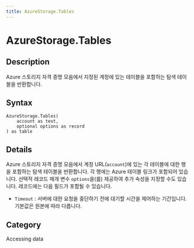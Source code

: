 ```yaml
---
title: AzureStorage.Tables
---
```


# AzureStorage.Tables


## Description

Azure 스토리지 자격 증명 모음에서 지정된 계정에 있는 테이블을 포함하는 탐색 테이블을 반환합니다.


## Syntax

```powerquery
AzureStorage.Tables(
    account as text,
    optional options as record
) as table
```


## Details

Azure 스토리지 자격 증명 모음에서 계정 URL(<code>account</code>)에 있는 각 테이블에 대한 행을 포함하는 탐색 테이블을 반환합니다. 각 행에는 Azure 테이블 링크가 포함되어 있습니다. 선택적 레코드 매개 변수 <code>options</code>을(를) 제공하여 추가 속성을 지정할 수도 있습니다. 레코드에는 다음 필드가 포함될 수 있습니다.    <ul><li><code>Timeout</code> : 서버에 대한 요청을 중단하기 전에 대기할 시간을 제어하는 기간입니다. 기본값은 원본에 따라 다릅니다.</li></ul>



## Category
Accessing data
